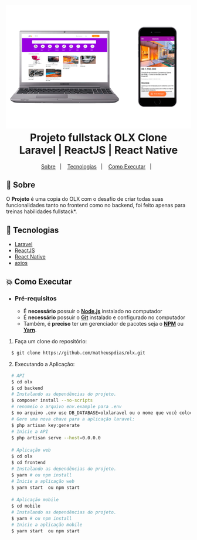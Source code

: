 <h1 align="center">
    <img alt="Proffy" src="olxtemplate.png"  width="1000px" />
    <br>Projeto fullstack OLX Clone<br/>
    Laravel | ReactJS | React Native
</h1> 

<p align="center">
  <a href="#bookmark-sobre">Sobre</a>&nbsp;&nbsp;&nbsp;|&nbsp;&nbsp;&nbsp;
  <a href="#rocket-tecnologias">Tecnologias</a>&nbsp;&nbsp;&nbsp;|&nbsp;&nbsp;&nbsp;
  <a href="#boom-como-executar">Como Executar</a>&nbsp;&nbsp;&nbsp;|&nbsp;&nbsp;&nbsp;
</p>

## :bookmark: Sobre

O **Projeto** é uma copia do OLX com o desafio de criar todas suas funcionalidades tanto no frontend como no backend, foi feito apenas para treinas habilidades fullstack*.
  


## :rocket: Tecnologias
-  [Laravel](https://laravel.com/)
-  [ReactJS](https://reactjs.org/)
-  [React Native](http://facebook.github.io/react-native/)
-  [axios](https://github.com/axios/axios)

## :boom: Como Executar

- ### **Pré-requisitos**

  - É **necessário** possuir o **[Node.js](https://nodejs.org/en/)** instalado no computador
  - É **necessário** possuir o **[Git](https://git-scm.com/)** instalado e configurado no computador
  - Também, é **preciso** ter um gerenciador de pacotes seja o **[NPM](https://www.npmjs.com/)** ou **[Yarn](https://yarnpkg.com/)**.

1. Faça um clone do repositório:

```sh
  $ git clone https://github.com/matheuspdias/olx.git
```

2. Executando a Aplicação:

```sh
  # API
  $ cd olx
  $ cd backend
  # Instalando as dependências do projeto.
  $ composer install --no-scripts
  # renomeio o arquivo env.example para .env
  $ no arquivo .env use DB_DATABASE=olxlaravel ou o nome que você colocou no db
  # Gere uma nova chave para a aplicação laravel:
  $ php artisan key:generate
  # Inicie a API
  $ php artisan serve --host=0.0.0.0

  # Aplicação web
  $ cd olx
  $ cd frontend
  # Instalando as dependências do projeto.
  $ yarn # ou npm install
  # Inicie a aplicação web
  $ yarn start  ou npm start

  # Aplicação mobile
  $ cd mobile
  # Instalando as dependências do projeto.
  $ yarn # ou npm install
  # Inicie a aplicação mobile
  $ yarn start  ou npm start
```
